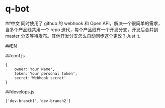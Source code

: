 # q-bot

##中文
同时使用了 github 的 webhook 和 Open API，解决一个很简单的需求，当多个产品线共用一个 repo 迭代，每个产品线有一个开发分支，开发后合并到 master 分支等待发布。其他开发分支怎么自动同步这个更改？Just it.

##EN

##conf.js
```
{
    owner:'Your Name',
    token:'Your personal token',
    secret:'Webhook secret'
}
```
##develops.js
```
['dev-branch1','dev-branch2']
```
